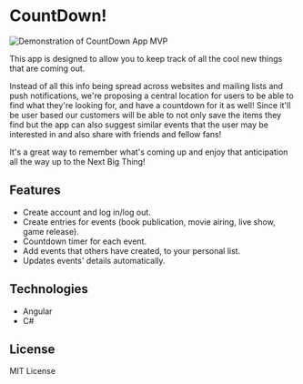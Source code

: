 # CountDown!

![Demonstration of CountDown App MVP](CountdownGif_20210308.gif)

This app is designed to allow you to keep track of all the cool new things that are coming out.

Instead of all this info being spread across websites and mailing lists and push notifications, we're proposing a central location for users to be able to find what they're looking for, and have a countdown for it as well! Since it'll be user based our customers will be able to not only save the items they find but the app can also suggest similar events that the user may be interested in and also share with friends and fellow fans! 

It's a great way to remember what's coming up and enjoy that anticipation all the way up to the Next Big Thing!

## Features
- Create account and log in/log out.
- Create entries for events (book publication, movie airing, live show, game release).
- Countdown timer for each event.
- Add events that others have created, to your personal list.
- Updates events' details automatically.



## Technologies
- Angular
- C#


## License
MIT License



